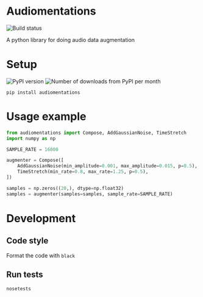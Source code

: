 # Audiomentations

![Build status](https://codeship.com/projects/d192b290-158e-0137-8d9a-32050e1fba78/status?branch=master)

A python library for doing audio data augmentation

# Setup

![PyPI version](https://img.shields.io/pypi/v/audiomentations.svg?style=flat)
![Number of downloads from PyPI per month](https://img.shields.io/pypi/dm/audiomentations.svg?style=flat)

`pip install audiomentations`

# Usage example

```python
from audiomentations import Compose, AddGaussianNoise, TimeStretch
import numpy as np

SAMPLE_RATE = 16000

augmenter = Compose([
    AddGaussianNoise(min_amplitude=0.001, max_amplitude=0.015, p=0.5),
    TimeStretch(min_rate=0.8, max_rate=1.25, p=0.5),
])

samples = np.zeros((20,), dtype=np.float32)
samples = augmenter(samples=samples, sample_rate=SAMPLE_RATE)
```

# Development

## Code style

Format the code with `black`

## Run tests

`nosetests`
